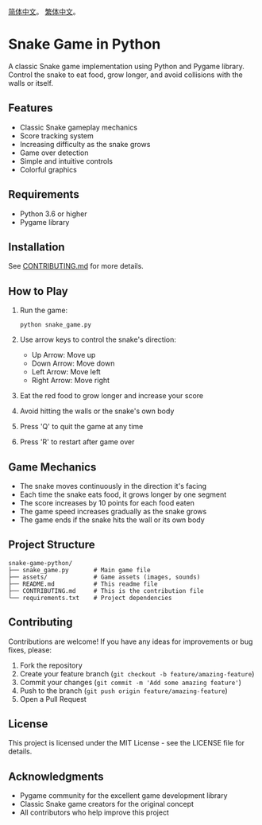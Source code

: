 [简体中文](./Document/README/zh_cn.md)。
[繁体中文](./Document/README/zh_tw.md)。

# Snake Game in Python

A classic Snake game implementation using Python and Pygame library. Control the snake to eat food, grow longer, and avoid collisions with the walls or itself.

## Features

- Classic Snake gameplay mechanics
- Score tracking system
- Increasing difficulty as the snake grows
- Game over detection
- Simple and intuitive controls
- Colorful graphics

## Requirements

- Python 3.6 or higher
- Pygame library

## Installation

See [CONTRIBUTING.md](./CONTRIBUTING.md) for more details.

## How to Play

1. Run the game:
   ```
   python snake_game.py
   ```

2. Use arrow keys to control the snake's direction:
   - Up Arrow: Move up
   - Down Arrow: Move down
   - Left Arrow: Move left
   - Right Arrow: Move right

3. Eat the red food to grow longer and increase your score
4. Avoid hitting the walls or the snake's own body
5. Press 'Q' to quit the game at any time
6. Press 'R' to restart after game over

## Game Mechanics

- The snake moves continuously in the direction it's facing
- Each time the snake eats food, it grows longer by one segment
- The score increases by 10 points for each food eaten
- The game speed increases gradually as the snake grows
- The game ends if the snake hits the wall or its own body

## Project Structure

```
snake-game-python/
├── snake_game.py       # Main game file
├── assets/             # Game assets (images, sounds)
├── README.md           # This readme file
├── CONTRIBUTING.md     # This is the contribution file
└── requirements.txt    # Project dependencies
```

## Contributing

Contributions are welcome! If you have any ideas for improvements or bug fixes, please:

1. Fork the repository
2. Create your feature branch (`git checkout -b feature/amazing-feature`)
3. Commit your changes (`git commit -m 'Add some amazing feature'`)
4. Push to the branch (`git push origin feature/amazing-feature`)
5. Open a Pull Request

## License

This project is licensed under the MIT License - see the LICENSE file for details.

## Acknowledgments

- Pygame community for the excellent game development library
- Classic Snake game creators for the original concept
- All contributors who help improve this project